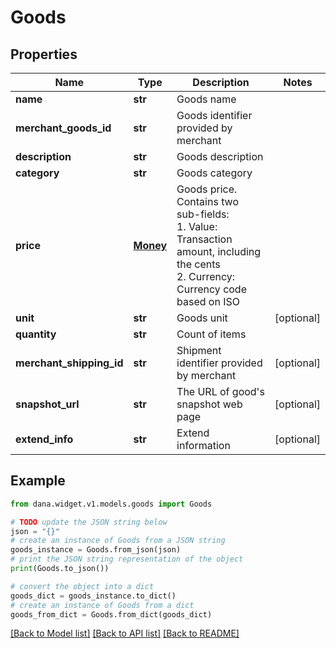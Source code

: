 # Goods


## Properties

Name | Type | Description | Notes
------------ | ------------- | ------------- | -------------
**name** | **str** | Goods name | 
**merchant_goods_id** | **str** | Goods identifier provided by merchant | 
**description** | **str** | Goods description | 
**category** | **str** | Goods category | 
**price** | [**Money**](Money.md) | Goods price. Contains two sub-fields:<br /> 1. Value: Transaction amount, including the cents<br /> 2. Currency: Currency code based on ISO<br />  | 
**unit** | **str** | Goods unit | [optional] 
**quantity** | **str** | Count of items | 
**merchant_shipping_id** | **str** | Shipment identifier provided by merchant | [optional] 
**snapshot_url** | **str** | The URL of good&#39;s snapshot web page | [optional] 
**extend_info** | **str** | Extend information | [optional] 

## Example

```python
from dana.widget.v1.models.goods import Goods

# TODO update the JSON string below
json = "{}"
# create an instance of Goods from a JSON string
goods_instance = Goods.from_json(json)
# print the JSON string representation of the object
print(Goods.to_json())

# convert the object into a dict
goods_dict = goods_instance.to_dict()
# create an instance of Goods from a dict
goods_from_dict = Goods.from_dict(goods_dict)
```
[[Back to Model list]](../README.md#documentation-for-models) [[Back to API list]](../README.md#documentation-for-api-endpoints) [[Back to README]](../README.md)


